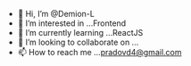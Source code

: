 - 👋 Hi, I’m @Demion-L
- 👀 I’m interested in ...Frontend
- 🌱 I’m currently learning ...ReactJS
- 💞️ I’m looking to collaborate on ...
- 📫 How to reach me ...<pradovd4@gmail.com>

<!---
Demion-L/Demion-L is a ✨ special ✨ repository because its `README.md` (this file) appears on your GitHub profile.
You can click the Preview link to take a look at your changes.
--->
